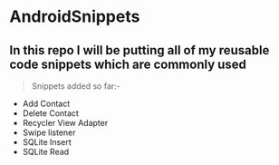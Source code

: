 # AndroidSnippets

## In this repo I will be putting all of my reusable code snippets which are commonly used

> Snippets added so far:-

* Add Contact
* Delete Contact
* Recycler View Adapter
* Swipe listener
* SQLite Insert
* SQLite Read

